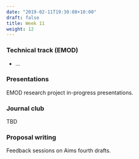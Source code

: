 ```yaml
---
date: "2019-02-11T19:30:08+10:00"
draft: false
title: Week 11
weight: 12
---
```


<!--more-->

### Technical track (EMOD)

- ...

### Presentations

EMOD research project in-progress presentations.

### Journal club

TBD

### Proposal writing

Feedback sessions on Aims fourth drafts.